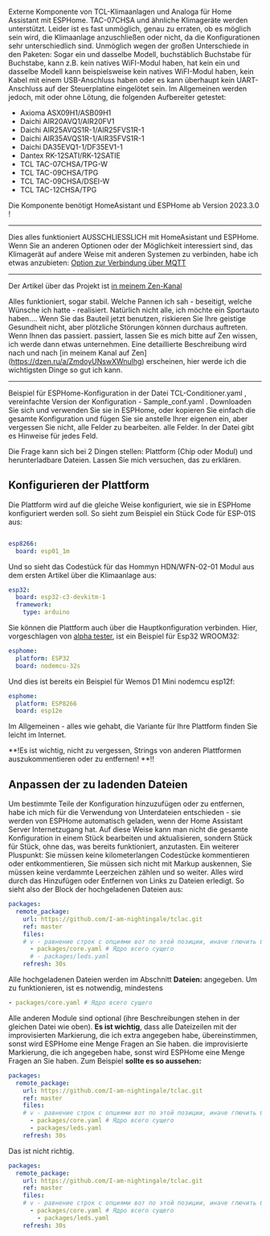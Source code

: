 Externe Komponente von TCL-Klimaanlagen und Analoga für Home Assistant mit ESPHome.
TAC-07CHSA und ähnliche Klimageräte werden unterstützt. Leider ist es fast unmöglich, genau zu erraten, ob es möglich sein wird, die Klimaanlage anzuschließen oder nicht, da die Konfigurationen sehr unterschiedlich sind.
Unmöglich wegen der großen Unterschiede in den Paketen: Sogar ein und dasselbe Modell, buchstäblich Buchstabe für Buchstabe, kann z.B. kein natives WiFI-Modul haben, hat kein
ein und dasselbe Modell kann beispielsweise kein natives WiFI-Modul haben, kein Kabel mit einem USB-Anschluss haben oder es kann überhaupt kein UART-Anschluss auf der Steuerplatine eingelötet sein.
Im Allgemeinen werden jedoch, mit oder ohne Lötung, die folgenden Aufbereiter getestet:
- Axioma ASX09H1/ASB09H1
- Daichi AIR20AVQ1/AIR20FV1
- Daichi AIR25AVQS1R-1/AIR25FVS1R-1
- Daichi AIR35AVQS1R-1/AIR35FVS1R-1
- Daichi DA35EVQ1-1/DF35EV1-1
- Dantex RK-12SATI/RK-12SATIE
- TCL TAC-07CHSA/TPG-W
- TCL TAC-09CHSA/TPG
- TCL TAC-09CHSA/DSEI-W
- TCL TAC-12CHSA/TPG

Die Komponente benötigt HomeAsistant und ESPHome ab Version 2023.3.0 !
____
Dies alles funktioniert AUSSCHLIESSLICH mit HomeAsistant und ESPHome. Wenn Sie an anderen Optionen oder der Möglichkeit interessiert sind, das Klimagerät
auf andere Weise mit anderen Systemen zu verbinden, habe ich etwas anzubieten:
[Option zur Verbindung über MQTT](https://github.com/pavel211/TCL-TAC-07-WiFi)
____
Der Artikel über das Projekt ist [in meinem Zen-Kanal](https://dzen.ru/a/ZmdoyUNswXWnulhg)


Alles funktioniert, sogar stabil. Welche Pannen ich sah - beseitigt, welche Wünsche ich hatte - realisiert. Natürlich nicht alle, ich möchte ein Sportauto haben....
Wenn Sie das Bauteil jetzt benutzen, riskieren Sie Ihre geistige Gesundheit nicht, aber plötzliche Störungen können durchaus auftreten. Wenn Ihnen das passiert.
passiert, lassen Sie es mich bitte auf Zen wissen, ich werde dann etwas unternehmen.
Eine detaillierte Beschreibung wird nach und nach [in meinem Kanal auf Zen] (https://dzen.ru/a/ZmdoyUNswXWnulhg) erscheinen, hier werde ich
die wichtigsten Dinge so gut ich kann.
____
Beispiel für ESPHome-Konfiguration in der Datei TCL-Conditioner.yaml , vereinfachte Version der Konfiguration - Sample_conf.yaml . Downloaden Sie sich
und verwenden Sie sie in ESPHome, oder kopieren Sie einfach die gesamte Konfiguration und fügen Sie sie anstelle Ihrer eigenen ein, aber vergessen Sie nicht, alle Felder zu bearbeiten.
alle Felder. In der Datei gibt es Hinweise für jedes Feld.

Die Frage kann sich bei 2 Dingen stellen: Plattform (Chip oder Modul) und herunterladbare Dateien. Lassen Sie mich versuchen, das zu erklären.

## Konfigurieren der Plattform
Die Plattform wird auf die gleiche Weise konfiguriert, wie sie in ESPHome konfiguriert werden soll. So sieht zum Beispiel ein Stück Code für ESP-01S aus:
```yaml

esp8266:
  board: esp01_1m
```
Und so sieht das Codestück für das Hommyn HDN/WFN-02-01 Modul aus dem ersten Artikel über die Klimaanlage aus:
```yaml
esp32:
  board: esp32-c3-devkitm-1
  framework:
    type: arduino
```
Sie können die Plattform auch über die Hauptkonfiguration verbinden. Hier, vorgeschlagen von [alpha tester](https://github.com/kai-zer-ru), ist ein Beispiel für Esp32 WROOM32:
```yaml
esphome:
  platform: ESP32
  board: nodemcu-32s
```
Und dies ist bereits ein Beispiel für Wemos D1 Mini nodemcu esp12f:
```yaml
esphome:
  platform: ESP8266
  board: esp12e
```
Im Allgemeinen - alles wie gehabt, die Variante für Ihre Plattform finden Sie leicht im Internet.

**!Es ist wichtig, nicht zu vergessen, Strings von anderen Plattformen auszukommentieren oder zu entfernen! **!!

## Anpassen der zu ladenden Dateien
Um bestimmte Teile der Konfiguration hinzuzufügen oder zu entfernen, habe ich mich für die Verwendung von Unterdateien entschieden - sie werden von ESPHome automatisch geladen,
wenn der Home Assistant Server Internetzugang hat. Auf diese Weise kann man nicht die gesamte Konfiguration in einem Stück bearbeiten und aktualisieren,
sondern Stück für Stück, ohne das, was bereits funktioniert, anzutasten.
Ein weiterer Pluspunkt: Sie müssen keine kilometerlangen Codestücke kommentieren oder entkommentieren, Sie müssen sich nicht mit Markup auskennen, Sie müssen keine
verdammte Leerzeichen zählen und so weiter. Alles wird durch das Hinzufügen oder Entfernen von Links zu Dateien erledigt. So sieht also der Block der hochgeladenen Dateien aus:
```yaml
packages:
  remote_package:
    url: https://github.com/I-am-nightingale/tclac.git
    ref: master
    files:
    # v - равнение строк с опциями вот по этой позиции, иначе глючить будет
      - packages/core.yaml # Ядро всего сущего
      # - packages/leds.yaml
    refresh: 30s
```
Alle hochgeladenen Dateien werden im Abschnitt **Dateien:** angegeben. Um zu funktionieren, ist es notwendig, mindestens
```yaml
- packages/core.yaml # Ядро всего сущего
```
Alle anderen Module sind optional (ihre Beschreibungen stehen in der gleichen Datei wie oben). **Es ist wichtig**, dass alle Dateizeilen mit der improvisierten Markierung, die ich extra angegeben habe, übereinstimmen, sonst wird ESPHome eine Menge Fragen an Sie haben.
die improvisierte Markierung, die ich angegeben habe, sonst wird ESPHome eine Menge Fragen an Sie haben. Zum Beispiel **sollte es so aussehen:**
```yaml
packages:
  remote_package:
    url: https://github.com/I-am-nightingale/tclac.git
    ref: master
    files:
    # v - равнение строк с опциями вот по этой позиции, иначе глючить будет
      - packages/core.yaml # Ядро всего сущего
      - packages/leds.yaml
    refresh: 30s
```
Das ist nicht richtig.
```yaml
packages:
  remote_package:
    url: https://github.com/I-am-nightingale/tclac.git
    ref: master
    files:
    # v - равнение строк с опциями вот по этой позиции, иначе глючить будет
      - packages/core.yaml # Ядро всего сущего
        - packages/leds.yaml
    refresh: 30s
```

